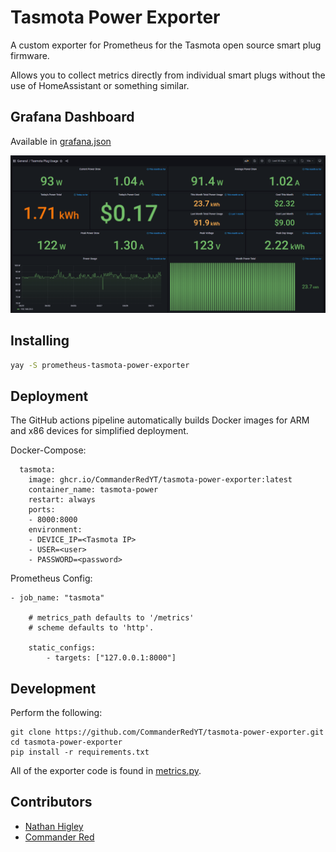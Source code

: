 # Tasmota Power Exporter

A custom exporter for Prometheus for the Tasmota open source smart plug firmware.

Allows you to collect metrics directly from individual smart plugs without the use of HomeAssistant or something similar.

## Grafana Dashboard

Available in [grafana.json](./grafana/grafana.json)

![grafana](./grafana/grafana.png)

## Installing

```bash
yay -S prometheus-tasmota-power-exporter
```

## Deployment

The GitHub actions pipeline automatically builds Docker images for ARM and x86 devices for simplified deployment.

Docker-Compose:
```
  tasmota:
    image: ghcr.io/CommanderRedYT/tasmota-power-exporter:latest
    container_name: tasmota-power
    restart: always
    ports:
    - 8000:8000
    environment:
    - DEVICE_IP=<Tasmota IP>
    - USER=<user>
    - PASSWORD=<password>
```

Prometheus Config:
```
- job_name: "tasmota"

    # metrics_path defaults to '/metrics'
    # scheme defaults to 'http'.

    static_configs:
        - targets: ["127.0.0.1:8000"]
```

## Development

Perform the following:

```
git clone https://github.com/CommanderRedYT/tasmota-power-exporter.git
cd tasmota-power-exporter
pip install -r requirements.txt
```

All of the exporter code is found in [metrics.py](./tasmota_power_exporter/metrics.py).

## Contributors

- [Nathan Higley](https://github.com/astr0n8t)
- [Commander Red](https://github.com/CommanderRedYT)
